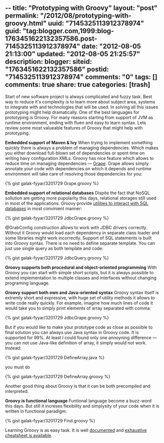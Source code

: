 --
title: "Prototyping with Groovy"
layout: "post"
permalink: "/2012/08/prototyping-with-groovy.html"
uuid: "7145325113912378974"
guid: "tag:blogger.com,1999:blog-1763451622132357586.post-7145325113912378974"
date: "2012-08-05 21:13:00"
updated: "2012-08-05 21:25:57"
description: 
blogger:
    siteid: "1763451622132357586"
    postid: "7145325113912378974"
    comments: "0"
tags: []
comments: true
share: true
categories: [trash]
---

Start of new software project is always complicated and fuzzy task. Best way to reduce it's complexity is to learn more about subject area, systems to integrate with and technologies that will be used. In solving all this issues prototyping might help dramatically.
One of the best languages for prototyping is Groovy. For many reasons starting from support of JVM as runtime environment, ending with fluen and easy to learn syntax.
Lets review some most valueable features of Groovy that might help with prototyping.

**Embedded support of Maven &amp; Ivy**
When trying to implement something quickly there is always a problem of managing dependencies. Which makes you either download full-blown set of dependencies or spent time on writing havy configuration XMLs. Groovy has nice feature which allows to reduce time on managing dependencies &mdash; [Grape](http://groovy.codehaus.org/Grapes+and+grab()). Grape allows simply annotate your code with dependencies on which it depends and runtime environment will take care of resolving those dependencies for you: 

{% gist galak-fyyar/3201729 Grape.groovy %}

**Embedded support of relational databases**
Dispite the fact that NoSQL sollution are getting more pupolarity this days, relational storages still used in most of the applications.
Groovy provide [utilities to interact with SQL databases](http://groovy.codehaus.org/Database+features) in most convinient manner:

{% gist galak-fyyar/3201729 JdbcGrape.groovy %}

@GrabConfig construction allows to work with JDBC drivers correctly. Without it Groovy would load each dependency in separate class loader and some libraries might work incorrectly.
Support of SQL statements is built into Groovy syntax. There is no need to define separate template. You can just use single query as both template and code:

{% gist galak-fyyar/3201729 JdbcQuery.groovy %}

**Groovy supports both procedural and object-oriented programming**
With Groovy you can start with simple short scripts, but it is always possible to extend implementation to multiple classes and interfaces without changing programing language. 

**Groovy support both own and Java-oriented syntax**
Groovy syntax itself is extremly short and expressive, with huge set of utility methods it allows to write code really quickly. For example, imagine how much lines of code it would take you to simply print elements of array separated with comma:

{% gist galak-fyyar/3201729 JdbcGrape.groovy %}

But if you would like to make your prototype code as close as possible to final solution you can always use Java syntax in Groovy code. It is supported for 99%. At least I could found only one annoyning difference — you can not use Java-like definition of array, it simply would not work.
Instead: 

{% gist galak-fyyar/3201729 DefineArray.java %}

you must do

{% gist galak-fyyar/3201729 DefineArray.groovy %}

Another good thing about Groovy is that it can be both precompiled and interpreted. 

**Groovy is functional language**
Funtional language become a buzz-word this days. But still it increses flexibility and simplysity of your code when it is written in functional paradigm:

{% gist galak-fyyar/3201729 Find.groovy %}

Learning Groovy is as easy task. It is well [documented](http://groovy.codehaus.org/User+Guide) and [exhaustive cheatsheet is available](http://refcardz.dzone.com/refcardz/groovy).
